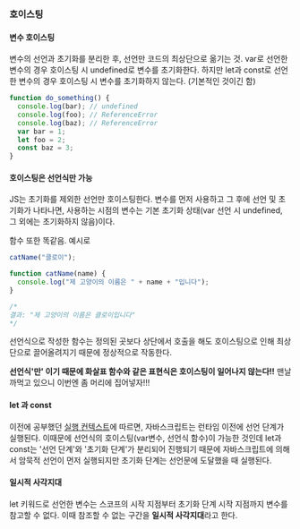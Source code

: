 ### 호이스팅

#### 변수 호이스팅

변수의 선언과 초기화를 분리한 후, 선언만 코드의 최상단으로 옮기는 것.
var로 선언한 변수의 경우 호이스팅 시 undefined로 변수를 초기화한다. 하지만 let과 const로 선언한 변수의 경우 호이스팅 시 변수를 초기화하지 않는다.
(기본적인 것이긴 함)

```js
function do_something() {
  console.log(bar); // undefined
  console.log(foo); // ReferenceError
  console.log(baz); // ReferenceError
  var bar = 1;
  let foo = 2;
  const baz = 3;
}
```

#### 호이스팅은 선언식만 가능

JS는 초기화를 제외한 선언만 호이스팅한다. 변수를 먼저 사용하고 그 후에 선언 및 초기화가 나타나면, 사용하는 시점의 변수는 기본 초기화 상태(var 선언 시 undefined, 그 외에는 초기화하지 않음)이다.

함수 또한 똑같음. 예시로

```js
catName("클로이");

function catName(name) {
  console.log("제 고양이의 이름은 " + name + "입니다");
}

/*
결과: "제 고양이의 이름은 클로이입니다"
*/
```

선언식으로 작성한 함수는 정의된 곳보다 상단에서 호출을 해도 호이스팅으로 인해 최상단으로 끌어올려지기 때문에 정상적으로 작동한다.

**선언식'만' 이기 때문에 화살표 함수와 같은 표현식은 호이스팅이 일어나지 않는다!!** 맨날 까먹고 있으니 이번엔 좀 머리에 집어넣자!!!

#### let 과 const

이전에 공부했던 [실행 컨텍스트](https://velog.io/@chaehe_3210/TIL-221016-%EC%8B%A4%ED%96%89%EC%BB%A8%ED%85%8D%EC%8A%A4%ED%8A%B8-%EB%A0%89%EC%8B%9C%EC%BB%AC-%ED%99%98%EA%B2%BD-%ED%81%B4%EB%A1%9C%EC%A0%80)에 따르면, 자바스크립트는 런타임 이전에 선언 단계가 실행된다. 이때문에 선언식의 호이스팅(var변수, 선언식 함수)이 가능한 것인데 let과 const는 '선언 단계'와 '초기화 단계'가 분리되어 진행되기 때문에 자바스크립트에 의해서 암묵적 선언이 먼저 실행되지만 초기화 단계는 선언문에 도달했을 때 실행된다.

#### 일시적 사각지대

let 키워드로 선언한 변수는 스코프의 시작 지점부터 초기화 단계 시작 지점까지 변수를 참고할 수 없다. 이때 참조할 수 없는 구간을 **일시적 사각지대**라고 한다.
